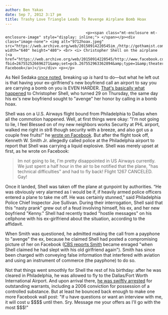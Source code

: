 ```yaml
---
author: Ben Yakas
date: Sep 7, 2012 3:17 pm
title: Trashy Love Triangle Leads To Revenge Airplane Bomb Hoax
---
```


	
										<p><span class="mt-enclosure mt-enclosure-image" style="display: inline;"> </span></p><div class="image-none"> <img alt="9712hoax.jpeg" src="https://web.archive.org/web/20150914220545im_/http://gothamist.com/attachments/byakas/9712hoax.jpeg" width="640" height="480"> <br> <i> Christopher Shell on the airplane (<a href="https://web.archive.org/web/20150914220545/http://www.facebook.com/photo.php?fbid=267552526696271&amp;set=pcb.267552963362894&amp;type=1&amp;theater">via Facebook</a>)</i></div> <p></p>

<p>As Neil Sedaka <a href="https://web.archive.org/web/20150914220545/http://www.youtube.com/watch?v=tbad22CKlB4">once noted</a>, breaking up <em>is</em> hard to do&#x2014;but what he left out is that having your ex-girlfriend&apos;s new boyfriend call an airport to say you are carrying a bomb on you is EVEN HARDER. <a href="https://web.archive.org/web/20150914220545/http://www.nypost.com/p/news/national/plane_man_charged_recall_love_triangle_boIwY3T9cssZcA22RxiojM">That&apos;s basically what happened</a> to Christopher Shell, who turned 29 on Thursday, the same day his ex&apos;s new boyfriend sought to &quot;avenge&quot; her honor by calling in a bomb hoax. </p>

<p>Shell was on a U.S. Airways flight bound from Philadelphia to Dallas when all the commotion happened. Well, at first things were okay: &quot;I&apos;m not going to lie, I feel Blessed on of my new neighbors works Security at PHL airport, walked me right in str8 though security with a breeze, and also got us a couple free fruits!&quot; he <a href="https://web.archive.org/web/20150914220545/http://www.facebook.com/christopher.shell.7">wrote on Facebook</a>. But after the flight took off, Kenneth W. Smith Jr. allegedly called police at the Philadelphia airport to report that Shell was carrying a liquid explosive. Shell was merely upset at first, as he wrote on Facebook:</p>

<blockquote>Im not going to lie, I&apos;m pretty disappointed in US Airways currently. We just spent a half hour in the air to be notified that the plane, &quot;has technical difficulties&quot; and had to fly back! Flight 1267 CANCELED. Gay!</blockquote>

<p>Once it landed, Shell was taken off the plane at gunpoint by authorities. &#x201C;He was obviously very alarmed as I would be if, if heavily armed police officers entered a plane to take me off. He was certainly stunned,&#x201D; said Philadelphia Police Chief Inspector Joe Sullivan. During their interrogation, Shell said that this &#x201C;nasty prank&quot; grew out of a feud involving himself, his ex, and her new boyfriend &quot;Kenny.&quot; Shell had recently traded &quot;hostile messages&quot; on his cellphone with his ex-girlfriend about the situation, according to the affidavit.</p>

<p>When Smith was questioned, he admitted making the call from a payphone to &quot;avenge&quot; the ex, because he claimed Shell had posted a compromising picture of her on Facebook (<a href="https://web.archive.org/web/20150914220545/http://newyork.cbslocal.com/2012/09/06/us-airways-plane-returns-to-philly-over-phony-tip-about-explosives/">CBS reports Smith</a> became enraged &quot;when Shell claimed he had slept with his old girlfriend again&quot;). Smith has since been charged with conveying false information that interfered with aviation and using an instrument of commerce (the payphone) to do so.</p>

<p>Not that things went smoothly for Shell the rest of his birthday: after he was cleared in Philadelphia, he was allowed to fly to the Dallas/Fort Worth International Airport. And upon arrival there, <a href="https://web.archive.org/web/20150914220545/http://www.philly.com/philly/news/20120907_Man_victim_of_airline_hoax_in_Philly__then_gets_busted_in_Dallas.html?c=r">he was swiftly arrested</a> for outstanding warrants, including a 2006 conviction for possession of a controlled substance. But at least he bounced back enough to make one more Facebook wall post: &quot;If u have questions or want an interview with me, it will cost u $$$$ until then. Sry. Message me your offers as I&apos;ll go with the most $$$!&quot;<br>
</p>					
										
									
				